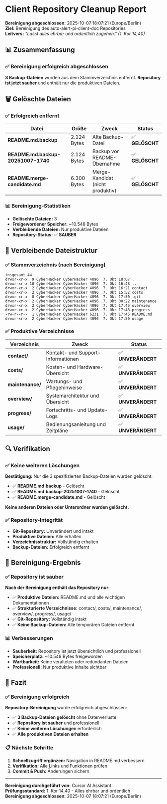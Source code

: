 # Client Repository Cleanup Report

**Bereinigung abgeschlossen:** 2025-10-07 18:07:21 (Europe/Berlin)  
**Ziel:** Bereinigung des auto-alert-pi-client-doc Repositories  
**Leitvers:** *"Lasst alles ehrbar und ordentlich zugehen." (1. Kor 14,40)*

## 📊 Zusammenfassung

### ✅ Bereinigung erfolgreich abgeschlossen

**3 Backup-Dateien** wurden aus dem Stammverzeichnis entfernt. **Repository ist jetzt sauber** und enthält nur die produktiven Dateien.

## 🗑️ Gelöschte Dateien

### ✅ Erfolgreich entfernt

| **Datei** | **Größe** | **Zweck** | **Status** |
|-----------|-----------|-----------|------------|
| **README.md.backup** | 2.124 Bytes | Alte Backup-Datei | ✅ **GELÖSCHT** |
| **README.md.backup-20251007-1740** | 2.124 Bytes | Backup vor README-Übernahme | ✅ **GELÖSCHT** |
| **README.merge-candidate.md** | 6.300 Bytes | Merge-Kandidat (nicht produktiv) | ✅ **GELÖSCHT** |

### 📊 Bereinigung-Statistiken

- **Gelöschte Dateien:** 3
- **Freigewordener Speicher:** ~10.548 Bytes
- **Verbleibende Dateien:** Nur produktive Dateien
- **Repository-Status:** ✅ **SAUBER**

## 📁 Verbleibende Dateistruktur

### ✅ Stammverzeichnis (nach Bereinigung)

```
insgesamt 44
drwxr-xr-x  9 CyberHacker CyberHacker 4096  7. Okt 18:07 .
drwxr-xr-x 10 CyberHacker CyberHacker 4096  7. Okt 16:48 ..
drwxr-xr-x  2 CyberHacker CyberHacker 4096  7. Okt 16:21 contact
drwxr-xr-x  2 CyberHacker CyberHacker 4096  7. Okt 15:52 costs
drwxr-xr-x  8 CyberHacker CyberHacker 4096  7. Okt 17:50 .git
drwxr-xr-x  2 CyberHacker CyberHacker 4096  7. Okt 00:22 maintenance
drwxr-xr-x  2 CyberHacker CyberHacker 4096  7. Okt 17:46 overview
drwxr-xr-x  2 CyberHacker CyberHacker 4096  7. Okt 17:48 progress
-rw-r--r--  1 CyberHacker CyberHacker 6231  7. Okt 17:45 README.md
drwxr-xr-x  2 CyberHacker CyberHacker 4096  7. Okt 17:50 usage
```

### ✅ Produktive Verzeichnisse

| **Verzeichnis** | **Zweck** | **Status** |
|-----------------|-----------|------------|
| **contact/** | Kontakt- und Support-Informationen | ✅ **UNVERÄNDERT** |
| **costs/** | Kosten- und Hardware-Übersicht | ✅ **UNVERÄNDERT** |
| **maintenance/** | Wartungs- und Pflegehinweise | ✅ **UNVERÄNDERT** |
| **overview/** | Systemarchitektur und Übersicht | ✅ **UNVERÄNDERT** |
| **progress/** | Fortschritts- und Update-Logs | ✅ **UNVERÄNDERT** |
| **usage/** | Bedienungsanleitung und Zeitpläne | ✅ **UNVERÄNDERT** |

## 🔍 Verifikation

### ✅ Keine weiteren Löschungen

**Bestätigung:** Nur die 3 spezifizierten Backup-Dateien wurden gelöscht:

- ✅ **README.md.backup** - Gelöscht
- ✅ **README.md.backup-20251007-1740** - Gelöscht  
- ✅ **README.merge-candidate.md** - Gelöscht

**Keine anderen Dateien oder Unterordner wurden gelöscht.**

### ✅ Repository-Integrität

- **Git-Repository:** Unverändert und intakt
- **Produktive Dateien:** Alle erhalten
- **Verzeichnisstruktur:** Vollständig erhalten
- **Backup-Dateien:** Erfolgreich entfernt

## 🎯 Bereinigung-Ergebnis

### ✅ Repository ist sauber

**Nach der Bereinigung enthält das Repository nur:**

- ✅ **Produktive Dateien:** README.md und alle wichtigen Dokumentationen
- ✅ **Strukturierte Verzeichnisse:** contact/, costs/, maintenance/, overview/, progress/, usage/
- ✅ **Git-Repository:** Vollständig intakt
- ✅ **Keine Backup-Dateien:** Alle temporären Dateien entfernt

### 📊 Verbesserungen

- **Sauberkeit:** Repository ist jetzt übersichtlich und professionell
- **Speicherplatz:** ~10.548 Bytes freigeworden
- **Wartbarkeit:** Keine veralteten oder redundanten Dateien
- **Professionell:** Nur produktive Inhalte sichtbar

## 🎯 Fazit

### ✅ Bereinigung erfolgreich

**Repository-Bereinigung** wurde erfolgreich abgeschlossen:

- ✅ **3 Backup-Dateien gelöscht** ohne Datenverluste
- ✅ **Repository ist sauber** und professionell
- ✅ **Keine weiteren Löschungen** erforderlich
- ✅ **Alle produktiven Dateien erhalten**

### 📋 Nächste Schritte

1. **Schnellzugriff ergänzen:** Navigation in README.md verbessern
2. **Verifikation:** Alle Links und Funktionen prüfen
3. **Commit & Push:** Änderungen sichern

---

**Bereinigung durchgeführt von:** Cursor AI Assistant  
**Prüfungsstandard:** 1. Kor 14,40 - Alles ehrbar und ordentlich  
**Bereinigung abgeschlossen:** 2025-10-07 18:07:21 (Europe/Berlin)